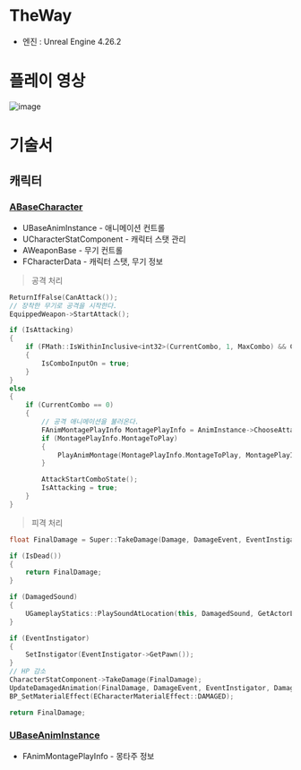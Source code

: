 # TheWay
- 엔진 : Unreal Engine 4.26.2

# 플레이 영상

![image](https://user-images.githubusercontent.com/4263119/117795339-0e976a80-b289-11eb-9b03-7017a4705566.png)

# 기술서
## 캐릭터
### [ABaseCharacter](https://github.com/SeongTaek/TheWay/blob/main/TheWay/Private/Character/BaseCharacter.h)
* UBaseAnimInstance - 애니메이션 컨트롤
* UCharacterStatComponent - 캐릭터 스탯 관리
* AWeaponBase - 무기 컨트롤
* FCharacterData - 캐릭터 스탯, 무기 정보

> 공격 처리
```c++
ReturnIfFalse(CanAttack());
// 장착한 무기로 공격을 시작한다.
EquippedWeapon->StartAttack();

if (IsAttacking)
{
	if (FMath::IsWithinInclusive<int32>(CurrentCombo, 1, MaxCombo) && CanNextCombo)
	{
		IsComboInputOn = true;
	}
}
else
{
	if (CurrentCombo == 0)
	{
		// 공격 애니메이션을 불러온다.
		FAnimMontagePlayInfo MontagePlayInfo = AnimInstance->ChooseAttackAnimMontage();
		if (MontagePlayInfo.MontageToPlay)
		{
			PlayAnimMontage(MontagePlayInfo.MontageToPlay, MontagePlayInfo.PlayRate, MontagePlayInfo.Section);
		}

		AttackStartComboState();
		IsAttacking = true;
	}
}
```
> 피격 처리
``` c++
float FinalDamage = Super::TakeDamage(Damage, DamageEvent, EventInstigator, DamageCauser);

if (IsDead())
{
	return FinalDamage;
}

if (DamagedSound)
{
	UGameplayStatics::PlaySoundAtLocation(this, DamagedSound, GetActorLocation(), GetActorRotation());
}

if (EventInstigator)
{
	SetInstigator(EventInstigator->GetPawn());
}
// HP 감소
CharacterStatComponent->TakeDamage(FinalDamage);
UpdateDamagedAnimation(FinalDamage, DamageEvent, EventInstigator, DamageCauser);
BP_SetMaterialEffect(ECharacterMaterialEffect::DAMAGED);

return FinalDamage;
```
### [UBaseAnimInstance](https://github.com/SeongTaek/TheWay/blob/main/TheWay/Private/Animation/BaseAnimInstance.h)
* FAnimMontagePlayInfo - 몽타주 정보
